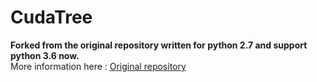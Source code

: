CudaTree
==================
**Forked from the original repository written for python 2.7 and support python 3.6 now.<br/>**
More information here : [Original repository](https://github.com/EasonLiao/CudaTree "Original repository")


